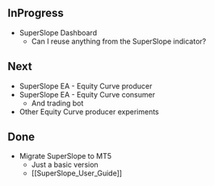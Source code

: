 ## InProgress
- SuperSlope Dashboard
	- Can I reuse anything from the SuperSlope indicator?

## Next
- SuperSlope EA - Equity Curve producer
- SuperSlope EA - Equity Curve consumer
	- And trading bot
- Other Equity Curve producer experiments

## Done
- Migrate SuperSlope to MT5
	- Just a basic version
	- [[SuperSlope_User_Guide]]